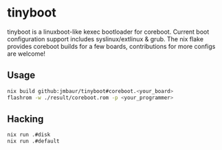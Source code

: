 # tinyboot

tinyboot is a linuxboot-like kexec bootloader for coreboot. Current boot
configuration support includes syslinux/extlinux & grub. The nix flake provides
coreboot builds for a few boards, contributions for more configs are welcome!

## Usage

```bash
nix build github:jmbaur/tinyboot#coreboot.<your_board>
flashrom -w ./result/coreboot.rom -p <your_programmer>
```

## Hacking

```bash
nix run .#disk
nix run .#default
```
